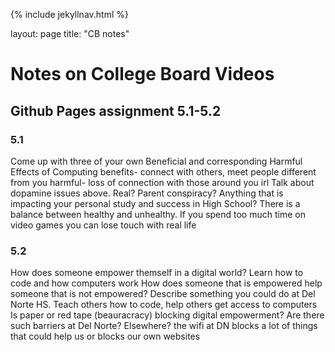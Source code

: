 {% include jekyllnav.html %}

layout: page
title: "CB notes"

# Notes on College Board Videos 

## Github Pages assignment 5.1-5.2

### 5.1
Come up with three of your own Beneficial and corresponding Harmful Effects of Computing
benefits- connect with others, meet people different from you
harmful- loss of connection with those around you irl
Talk about dopamine issues above. Real? Parent conspiracy? Anything that is impacting your personal study and success in High School?
There is a balance between healthy and unhealthy. If you spend too much time on video games you can lose touch with real life

### 5.2
How does someone empower themself in a digital world?
Learn how to code and how computers work
How does someone that is empowered help someone that is not empowered? Describe something you could do at Del Norte HS.
Teach others how to code, help others get access to computers
Is paper or red tape (beauracracy) blocking digital empowerment? Are there such barriers at Del Norte? Elsewhere?
the wifi at DN blocks a lot of things that could help us or blocks our own websites
